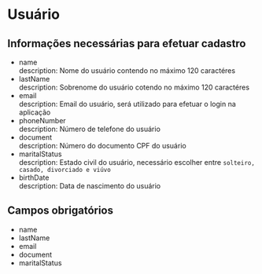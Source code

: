 # Usuário

## Informações necessárias para efetuar cadastro

- name <br/>
  description: Nome do usuário contendo no máximo 120 caractéres
- lastName <br/>
  description: Sobrenome do usuário cotendo no máximo 120 caractéres
- email <br/>
  description: Email do usuário, será utilizado para efetuar o login na aplicação
- phoneNumber <br/>
  description: Número de telefone do usuário
- document <br/>
  description: Número do documento CPF do usuário
- maritalStatus <br/>
  description: Estado civil do usuário, necessário escolher entre `solteiro, casado, divorciado e viúvo`
- birthDate <br/>
  description: Data de nascimento do usuário

## Campos obrigatórios

- name
- lastName
- email
- document
- maritalStatus
